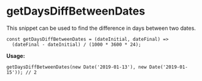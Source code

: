 # getDaysDiffBetweenDates
This snippet can be used to find the difference in days between two dates.

```
const getDaysDiffBetweenDates = (dateInitial, dateFinal) => 
  (dateFinal - dateInitial) / (1000 * 3600 * 24);
```
 
**Usage:**
```
getDaysDiffBetweenDates(new Date('2019-01-13'), new Date('2019-01-15')); // 2
```
